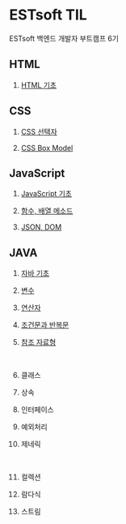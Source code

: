 # ESTsoft TIL
ESTsoft 백엔드 개발자 부트캠프 6기

## HTML

1. [HTML 기초](https://github.com/zeonzyeon/estsoft_TIL/blob/main/html/html_240807.md)

## CSS

1. [CSS 선택자](https://github.com/zeonzyeon/estsoft_TIL/blob/main/css/css_240808.md)

2. [CSS Box Model](https://github.com/zeonzyeon/estsoft_TIL/blob/main/css/css_240809.md)

## JavaScript

1. [JavaScript 기초](https://github.com/zeonzyeon/estsoft_TIL/blob/main/javascript/js_240812.md)

2. [함수, 배열 메소드](https://github.com/zeonzyeon/estsoft_TIL/blob/main/javascript/js_240813.md)

3. [JSON, DOM](https://github.com/zeonzyeon/estsoft_TIL/blob/main/javascript/js_240814.md)

## JAVA

1. [자바 기초](https://github.com/zeonzyeon/estsoft_TIL/blob/main/java/java_240830.md)

2. [변수](https://github.com/zeonzyeon/estsoft_TIL/blob/main/java/java_240902.md)

3. [연산자](https://github.com/zeonzyeon/estsoft_TIL/blob/main/java/java_240903.md)

4. [조건문과 반복문](https://github.com/zeonzyeon/estsoft_TIL/blob/main/java/java_240904.md)

5. [참조 자료형](https://github.com/zeonzyeon/estsoft_TIL/blob/main/java/java_240905.md)

<br>

6. 클래스

7. 상속

8. 인터페이스

9. 예외처리

10. 제네릭

<br>

11. 컬렉션

12. 람다식

13. 스트림